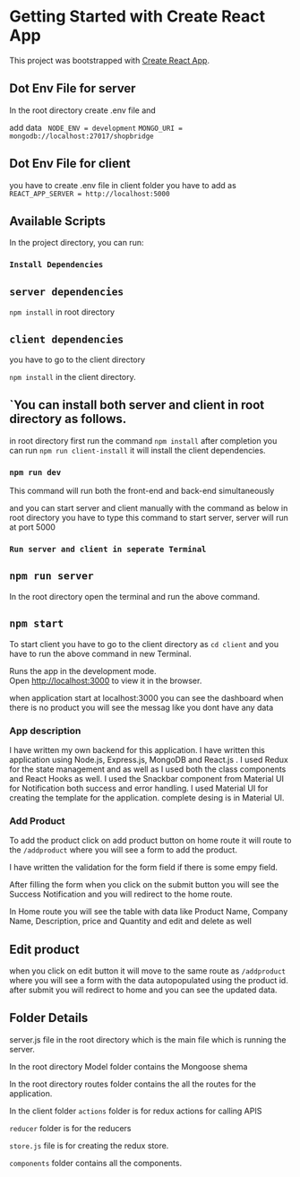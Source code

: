 # Getting Started with Create React App

This project was bootstrapped with [Create React App](https://github.com/facebook/create-react-app).

## Dot Env File for server

In the root directory create .env file and 

add data ` NODE_ENV = development`
         `MONGO_URI = mongodb://localhost:27017/shopbridge `


## Dot Env File for client
you have to create .env file in client folder
you have to add as `REACT_APP_SERVER = http://localhost:5000`


## Available Scripts

In the project directory, you can run:

### `Install Dependencies`

## `server dependencies`

`npm install` in root directory

## `client dependencies`

you have to go to the client directory

`npm install` in the client directory.

## `You can install both server and client in root directory as follows.

in root directory first run the command `npm install` after completion you can run
`npm run client-install` it will install the client dependencies.

### `npm run dev`

This command will run both the front-end and back-end simultaneously 

and you can start server and client manually with the command as below
in root directory you have to type this command to start server, server will run at port 5000

### `Run server and client in seperate Terminal`

## `npm run server` 
In the root directory open the terminal and run the above command.

## `npm start`
To start client you have to go to the client directory as `cd client` 
and you have to run the above command in new Terminal.


Runs the app in the development mode.\
Open [http://localhost:3000](http://localhost:3000) to view it in the browser.

when application start at localhost:3000 you can see the dashboard 
when there is no product you will see the messag like you dont have any data


### App description
I have written my own backend for this application.
I have written this application using Node.js, Express.js, MongoDB and React.js .
I used Redux for the state management and as well as I used both the class components and React Hooks as well.
I used the Snackbar component from Material UI for Notification both success and error handling.
I used Material UI for creating the template for the application. complete desing is in Material UI.



### Add Product

To add the product click on add product button on home route 
it will route to the `/addproduct` where you will see a form to add the product.

I have written the validation for the form field if there is some empy field.

After filling the form when you click on the submit button you will see the Success Notification
and you will redirect to the home route.

In Home route you will see the table with data like Product Name, Company Name, Description, price and Quantity
and edit and delete as well

## Edit product

when you click on edit button it will move to the same route as `/addproduct` where you will see a form with 
the data autopopulated using the product id. after submit you will redirect to home and you can see the updated data.


## Folder Details

server.js file in the root directory which is the main file which is running the server.

In the root directory Model folder contains the Mongoose shema 

In the root directory routes folder contains the all the routes for the application.

In the client folder `actions` folder is for redux actions for calling APIS

`reducer` folder is for the reducers 

`store.js` file is for creating the redux store.

`components` folder contains all the components.
